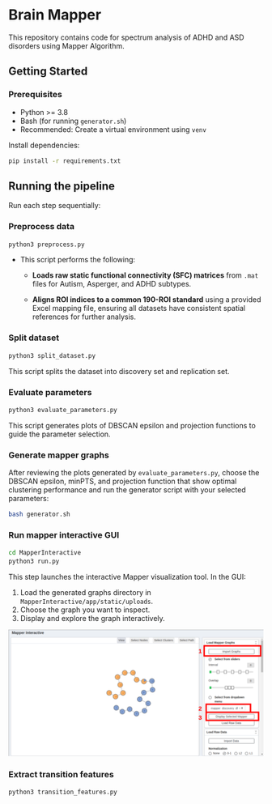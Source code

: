 # Brain Mapper


This repository contains code for spectrum analysis of ADHD and ASD disorders using Mapper Algorithm.


## Getting Started


### Prerequisites

- Python >= 3.8
- Bash (for running `generator.sh`)
- Recommended: Create a virtual environment using `venv`

Install dependencies:

```bash
pip install -r requirements.txt
```


## Running the pipeline

Run each step sequentially:

### Preprocess data
```bash
python3 preprocess.py
```
- This script performs the following:
  
  - **Loads raw static functional connectivity (SFC) matrices** from `.mat` files for Autism, Asperger, and ADHD subtypes.

  - **Aligns ROI indices to a common 190-ROI standard** using a provided Excel mapping file, ensuring all datasets have consistent spatial references for further analysis.


### Split dataset
```bash
python3 split_dataset.py
```
This script splits the dataset into discovery set and replication set.

### Evaluate parameters
```bash
python3 evaluate_parameters.py
```
This script generates plots of DBSCAN epsilon and projection functions to guide the parameter selection.

### Generate mapper graphs

After reviewing the plots generated by `evaluate_parameters.py`, choose the DBSCAN epsilon, minPTS, and projection function that show optimal clustering performance and run the generator script with your selected parameters:

```bash
bash generator.sh
```


### Run mapper interactive GUI
```bash
cd MapperInteractive
python3 run.py
```
This step launches the interactive Mapper visualization tool. In the GUI:
1. Load the generated graphs directory in `MapperInteractive/app/static/uploads`.
2. Choose the graph you want to inspect.
3. Display and explore the graph interactively.

![mapper_gui](images/mapper_gui.png)

### Extract transition features
```bash
python3 transition_features.py
```
